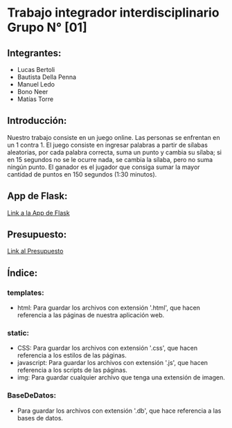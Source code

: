 # Trabajo integrador interdisciplinario Grupo N° [01]

## Integrantes:
  * Lucas Bertoli
  * Bautista Della Penna
  * Manuel Ledo
  * Bono Neer
  * Matías Torre

## Introducción: 
  Nuestro trabajo consiste en un juego online. Las personas se enfrentan en un 1 contra 1. El juego consiste en ingresar palabras a partir de sílabas aleatorias, por cada palabra correcta, suma un punto y cambia su sílaba; si en 15 segundos no se le ocurre nada, se cambia la sílaba, pero no suma ningún punto. El ganador es el jugador que consiga sumar la mayor cantidad de puntos en 150 segundos (1:30 minutos).
  
## App de Flask:
  <a href="https://replit.com/@Bono-EzequielEz/Proyecto-Interdisciplinario-CUAT-2#main.py">Link a la App de Flask</a>
  
## Presupuesto: 
  <a href="https://docs.google.com/document/d/1gt4s_JTkhqHP9GYpHwM_wE5QuGlqeQ2BRZ0k7zIwLRY/edit?usp=sharing">Link al Presupuesto</a>
  
## Índice:
 ### templates:
  * html:
   Para guardar los archivos con extensión '.html', que hacen referencia a las páginas de nuestra aplicación web.
 ### static:
  * CSS:
   Para guardar los archivos con extensión '.css', que hacen referencia a los estilos de las páginas.
  * javascript:
   Para guardar los archivos con extensión '.js', que hacen referencia a los scripts de las páginas.
  * img:
   Para guardar cualquier archivo que tenga una extensión de imagen.
 ### BaseDeDatos:
  * Para guardar los archivos con extensión '.db', que hace referencia a las bases de datos.
